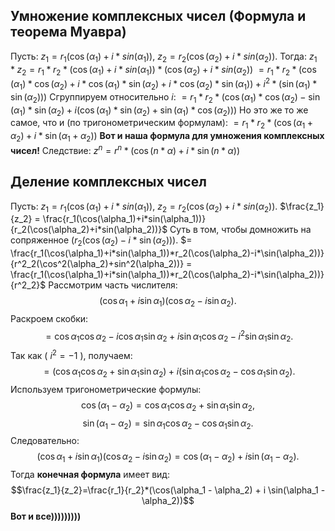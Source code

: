 ## Умножение комплексных чисел (Формула и теорема Муавра)
Пусть:
$z_1 = r_1(\cos(\alpha_1)+i*sin(\alpha_1))$,
$z_2 = r_2(\cos(\alpha_2)+i*sin(\alpha_2))$.
Тогда:
$z_1 * z_2 = r_1*r_2*(\cos(\alpha_1)+i*sin(\alpha_1))*(\cos(\alpha_2)+i*sin(\alpha_2))$
$=r_1*r_2*(\cos(\alpha_1)*\cos(\alpha_2)+i*\cos(\alpha_1)*\sin(\alpha_2)+i*\cos(\alpha_2)*\sin(\alpha_1))+i^2*(\sin(\alpha_1)*\sin(\alpha_2)))$
Сгруппируем относительно $i$:
$=r_1*r_2*(\cos(\alpha_1)*\cos(\alpha_2)-\sin(\alpha_1)*\sin(\alpha_2)+i(\cos(\alpha_1)*\sin(\alpha_2)+\sin(\alpha_1)*\cos(\alpha_2)))$
Но это же то же самое, что и (по тригонометрическим формулам):
$=r_1*r_2*(\cos(\alpha_1+\alpha_2)+i*\sin(\alpha_1+\alpha_2))$
**Вот и наша формула для умножения комплексных чисел!**
Следствие:
$z^n=r^n*(\cos(n*\alpha)+i*\sin(n*\alpha))$
## Деление комплексных чисел
Пусть:
$z_1 = r_1(\cos(\alpha_1)+i*sin(\alpha_1))$,
$z_2 = r_2(\cos(\alpha_2)+i*sin(\alpha_2)).$
$\frac{z_1}{z_2} = \frac{r_1(\cos(\alpha_1)+i*sin(\alpha_1))}{r_2(\cos(\alpha_2)+i*sin(\alpha_2))}$
Суть в том, чтобы домножить на сопряженное ($r_2(\cos(\alpha_2)-i*\sin(\alpha_2))$).
$= \frac{r_1(\cos(\alpha_1)+i*sin(\alpha_1))*r_2(\cos(\alpha_2)-i*\sin(\alpha_2))}{r^2_2(\cos^2(\alpha_2)+sin^2(\alpha_2))} =  \frac{r_1(\cos(\alpha_1)+i*sin(\alpha_1))*r_2(\cos(\alpha_2)-i*\sin(\alpha_2))}{r^2_2}$
Рассмотрим часть числителя: $$ (\cos \alpha_1 + i \sin \alpha_1)(\cos \alpha_2 - i \sin \alpha_2). $$ Раскроем скобки: $$ = \cos \alpha_1 \cos \alpha_2 - i \cos \alpha_1 \sin \alpha_2 + i \sin \alpha_1 \cos \alpha_2 - i^2 \sin \alpha_1 \sin \alpha_2. $$ Так как \( $i^2 = -1$ \), получаем: $$ = (\cos \alpha_1 \cos \alpha_2 + \sin \alpha_1 \sin \alpha_2) + i (\sin \alpha_1 \cos \alpha_2 - \cos \alpha_1 \sin \alpha_2). 
$$
Используем тригонометрические формулы: $$ \cos(\alpha_1 - \alpha_2) = \cos \alpha_1 \cos \alpha_2 + \sin \alpha_1 \sin \alpha_2, $$$$ \sin(\alpha_1 - \alpha_2) = \sin \alpha_1 \cos \alpha_2 - \cos \alpha_1 \sin \alpha_2. $$ Следовательно: $$ (\cos \alpha_1 + i \sin \alpha_1)(\cos \alpha_2 - i \sin \alpha_2) = \cos(\alpha_1 - \alpha_2) + i \sin(\alpha_1 - \alpha_2). $$
Тогда **конечная формула** имеет вид:
	$$\frac{z_1}{z_2}=\frac{r_1}{r_2}*(\cos(\alpha_1 - \alpha_2) + i \sin(\alpha_1 - \alpha_2))$$
**Вот и все)))))))))**